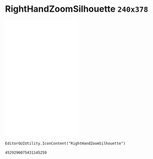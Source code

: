 # RightHandZoomSilhouette `240x378`
<img src="/img/RightHandZoomSilhouette.png" width=240 height=378>

``` CSharp
EditorGUIUtility.IconContent("RightHandZoomSilhouette")
```
```
4529296075431145259
```
